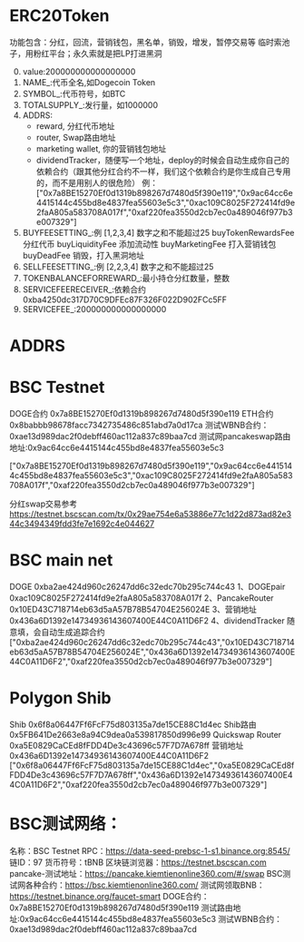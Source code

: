 # ERC20Token

功能包含：分红，回流，营销钱包，黑名单，销毁，增发，暂停交易等
临时索池子，用粉红平台；永久索就是把LP打进黑洞

0. value:200000000000000000
1. NAME_:代币全名,如Dogecoin Token
2. SYMBOL_:代币符号，如BTC
3. TOTALSUPPLY_:发行量，如1000000
4. ADDRS:
    - reward, 分红代币地址
    - router, Swap路由地址
    - marketing wallet, 你的营销钱包地址
    - dividendTracker，随便写一个地址，deploy的时候会自动生成你自己的依赖合约（跟其他分红合约不一样，我们这个依赖合约是你生成自己专用的，而不是用别人的很危险）
    例：
    ["0x7a8BE15270Ef0d1319b898267d7480d5f390e119","0x9ac64cc6e4415144c455bd8e4837fea55603e5c3","0xac109C8025F272414fd9e2faA805a583708A017f","0xaf220fea3550d2cb7ec0a489046f977b3e007329"]
5. BUYFEESETTING_:例 [1,2,3,4] 数字之和不能超过25
    buyTokenRewardsFee 分红代币
    buyLiquidityFee 添加流动性
    buyMarketingFee 打入营销钱包
    buyDeadFee 销毁，打入黑洞地址
6. SELLFEESETTING_:例 [2,2,3,4] 数字之和不能超过25
7. TOKENBALANCEFORREWARD_:最小持仓分红数量，整数
8. SERVICEFEERECEIVER_:依赖合约0xba4250dc317D70C9DFEc87F326F022D902FCc5FF
9. SERVICEFEE_:200000000000000000

# ADDRS


# BSC Testnet
DOGE合约 0x7a8BE15270Ef0d1319b898267d7480d5f390e119
ETH合约 0x8babbb98678facc7342735486c851abd7a0d17ca
测试WBNB合约：0xae13d989dac2f0debff460ac112a837c89baa7cd
测试网pancakeswap路由地址:0x9ac64cc6e4415144c455bd8e4837fea55603e5c3

["0x7a8BE15270Ef0d1319b898267d7480d5f390e119","0x9ac64cc6e4415144c455bd8e4837fea55603e5c3","0xac109C8025F272414fd9e2faA805a583708A017f","0xaf220fea3550d2cb7ec0a489046f977b3e007329"]

分红swap交易参考 https://testnet.bscscan.com/tx/0x29ae754e6a53886e77c1d22d873ad82e344c3494349fdd3fe7e1692c4e044627


# BSC main net
DOGE 0xba2ae424d960c26247dd6c32edc70b295c744c43
1、DOGEpair 0xac109C8025F272414fd9e2faA805a583708A017f
2、PancakeRouter 0x10ED43C718714eb63d5aA57B78B54704E256024E
3、营销地址 0x436a6D1392e14734936143607400E44C0A11D6F2
4、dividendTracker 随意填，会自动生成追踪合约
["0xba2ae424d960c26247dd6c32edc70b295c744c43","0x10ED43C718714eb63d5aA57B78B54704E256024E","0x436a6D1392e14734936143607400E44C0A11D6F2","0xaf220fea3550d2cb7ec0a489046f977b3e007329"]



# Polygon Shib
Shib 0x6f8a06447Ff6FcF75d803135a7de15CE88C1d4ec
Shib路由 0x5FB641De2663e8a94C9dea0a539817850d996e99
Quickswap Router 0xa5E0829CaCEd8fFDD4De3c43696c57F7D7A678ff
营销地址 0x436a6D1392e14734936143607400E44C0A11D6F2
["0x6f8a06447Ff6FcF75d803135a7de15CE88C1d4ec","0xa5E0829CaCEd8fFDD4De3c43696c57F7D7A678ff","0x436a6D1392e14734936143607400E44C0A11D6F2","0xaf220fea3550d2cb7ec0a489046f977b3e007329"]



# BSC测试网络：
名称：BSC Testnet
RPC：https://data-seed-prebsc-1-s1.binance.org:8545/
链ID：97
货币符号：tBNB
区块链浏览器：https://testnet.bscscan.com
pancake-测试地址：https://pancake.kiemtienonline360.com/#/swap
BSC测试网各种合约：https://bsc.kiemtienonline360.com/
测试网领取BNB：https://testnet.binance.org/faucet-smart
DOGE合约：0x7a8BE15270Ef0d1319b898267d7480d5f390e119
测试路由地址:0x9ac64cc6e4415144c455bd8e4837fea55603e5c3
测试WBNB合约：0xae13d989dac2f0debff460ac112a837c89baa7cd


